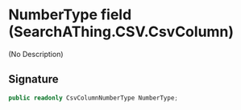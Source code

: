 # NumberType field (SearchAThing.CSV.CsvColumn)
(No Description)

## Signature
```csharp
public readonly CsvColumnNumberType NumberType;
```
